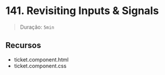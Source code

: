 # 141. Revisiting Inputs & Signals

> Duração: `5min`

## Recursos
- ticket.component.html
- ticket.component.css
